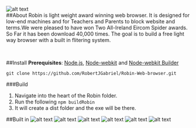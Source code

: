 
![alt text](https://github.com/RobertJGabriel/Robin/blob/gh-pages/assests/img/banners/headerRobin.png "Robin")
<br>
##About
Robin is light weight award winning web browser. It is designed for low-end machines and for Teachers and Parents to block website and terms.We were pleased to have won Two All-Ireland Eircom Spider awards.
So Far it has been download 40,000 times. The goal is to build a free light way browser with a built in flitering system.

<br>


##Install
**Prerequisites**: [Node.js](https://nodejs.org/), [Node-webkit](https://github.com/nwjs/nw.js) and  [Node-webkit Builder](https://github.com/mllrsohn/node-webkit-builder)
 ```
git clone https://github.com/RobertJGabriel/Robin-Web-browser.git
```



###Build
1. Navigate into the heart of the Robin folder.
2. Run the following ```npm buildRobin```
3. It will create a dist folder and the exe will be there.


##Built in
![alt text](http://www.projectbird.com/uploads/6/0/3/3/603320/7878121_orig.png "HTML5")
![alt text](http://www.projectbird.com/uploads/6/0/3/3/603320/9471244.png "Css3")
![alt text](http://www.projectbird.com/uploads/6/0/3/3/603320/7948503_orig.png "Bootstrap")
![alt text](http://www.projectbird.com/uploads/6/0/3/3/603320/4019039.png "Javascript")
![alt text](http://www.projectbird.com/uploads/6/0/3/3/603320/2003531_orig.png "Jquery")
![alt text](http://www.projectbird.com/uploads/6/0/3/3/603320/2288309_orig.png "Node.js")

<br>
